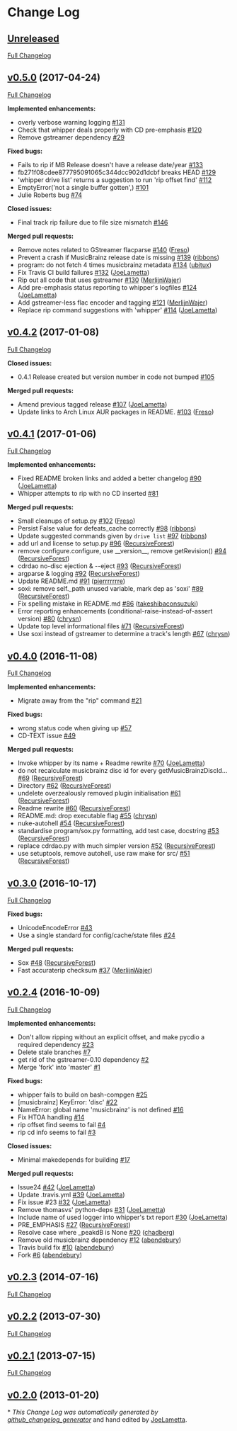 # Change Log

## [Unreleased](https://github.com/JoeLametta/whipper/tree/HEAD)

[Full Changelog](https://github.com/JoeLametta/whipper/compare/v0.5.0...HEAD)

## [v0.5.0](https://github.com/JoeLametta/whipper/tree/v0.5.0) (2017-04-24)

[Full Changelog](https://github.com/JoeLametta/whipper/compare/v0.4.2...v0.5.0)

**Implemented enhancements:**

- overly verbose warning logging [\#131](https://github.com/JoeLametta/whipper/issues/131)
- Check that whipper deals properly with CD pre-emphasis [\#120](https://github.com/JoeLametta/whipper/issues/120)
- Remove gstreamer dependency [\#29](https://github.com/JoeLametta/whipper/issues/29)

**Fixed bugs:**

- Fails to rip if MB Release doesn't have a release date/year [\#133](https://github.com/JoeLametta/whipper/issues/133)
- fb271f08cdee877795091065c344dcc902d1dcbf breaks HEAD [\#129](https://github.com/JoeLametta/whipper/issues/129)
- 'whipper drive list' returns a suggestion to run 'rip offset find' [\#112](https://github.com/JoeLametta/whipper/issues/112)
- EmptyError\('not a single buffer gotten',\) [\#101](https://github.com/JoeLametta/whipper/issues/101)
- Julie Roberts bug [\#74](https://github.com/JoeLametta/whipper/issues/74)

**Closed issues:**

- Final track rip failure due to file size mismatch [\#146](https://github.com/JoeLametta/whipper/issues/146)

**Merged pull requests:**

- Remove notes related to GStreamer flacparse [\#140](https://github.com/JoeLametta/whipper/pull/140) ([Freso](https://github.com/Freso))
- Prevent a crash if MusicBrainz release date is missing [\#139](https://github.com/JoeLametta/whipper/pull/139) ([ribbons](https://github.com/ribbons))
- program: do not fetch 4 times musicbrainz metadata [\#134](https://github.com/JoeLametta/whipper/pull/134) ([ubitux](https://github.com/ubitux))
- Fix Travis CI build failures [\#132](https://github.com/JoeLametta/whipper/pull/132) ([JoeLametta](https://github.com/JoeLametta))
- Rip out all code that uses gstreamer [\#130](https://github.com/JoeLametta/whipper/pull/130) ([MerlijnWajer](https://github.com/MerlijnWajer))
- Add pre-emphasis status reporting to whipper's logfiles [\#124](https://github.com/JoeLametta/whipper/pull/124) ([JoeLametta](https://github.com/JoeLametta))
- Add gstreamer-less flac encoder and tagging [\#121](https://github.com/JoeLametta/whipper/pull/121) ([MerlijnWajer](https://github.com/MerlijnWajer))
- Replace rip command suggestions with 'whipper' [\#114](https://github.com/JoeLametta/whipper/pull/114) ([JoeLametta](https://github.com/JoeLametta))

## [v0.4.2](https://github.com/JoeLametta/whipper/tree/v0.4.2) (2017-01-08)
[Full Changelog](https://github.com/JoeLametta/whipper/compare/v0.4.1...v0.4.2)

**Closed issues:**

- 0.4.1 Release created but version number in code not bumped [\#105](https://github.com/JoeLametta/whipper/issues/105)

**Merged pull requests:**

- Amend previous tagged release [\#107](https://github.com/JoeLametta/whipper/pull/107) ([JoeLametta](https://github.com/JoeLametta))
- Update links to Arch Linux AUR packages in README. [\#103](https://github.com/JoeLametta/whipper/pull/103) ([Freso](https://github.com/Freso))

## [v0.4.1](https://github.com/JoeLametta/whipper/tree/v0.4.1) (2017-01-06)
[Full Changelog](https://github.com/JoeLametta/whipper/compare/v0.4.0...v0.4.1)

**Implemented enhancements:**

- Fixed README broken links and added a better changelog [\#90](https://github.com/JoeLametta/whipper/pull/90) ([JoeLametta](https://github.com/JoeLametta))
- Whipper attempts to rip with no CD inserted [\#81](https://github.com/JoeLametta/whipper/issues/81)

**Merged pull requests:**

- Small cleanups of setup.py [\#102](https://github.com/JoeLametta/whipper/pull/102) ([Freso](https://github.com/Freso))
- Persist False value for defeats\_cache correctly [\#98](https://github.com/JoeLametta/whipper/pull/98) ([ribbons](https://github.com/ribbons))
- Update suggested commands given by `drive list` [\#97](https://github.com/JoeLametta/whipper/pull/97) ([ribbons](https://github.com/ribbons))
- add url and license to setup.py [\#96](https://github.com/JoeLametta/whipper/pull/96) ([RecursiveForest](https://github.com/RecursiveForest))
- remove configure.configure, use \_\_version\_\_, remove getRevision\(\) [\#94](https://github.com/JoeLametta/whipper/pull/94) ([RecursiveForest](https://github.com/RecursiveForest))
- cdrdao no-disc ejection & --eject [\#93](https://github.com/JoeLametta/whipper/pull/93) ([RecursiveForest](https://github.com/RecursiveForest))
- argparse & logging [\#92](https://github.com/JoeLametta/whipper/pull/92) ([RecursiveForest](https://github.com/RecursiveForest))
- Update README.md [\#91](https://github.com/JoeLametta/whipper/pull/91) ([pierrrrrrre](https://github.com/pierrrrrrre))
- soxi: remove self.\_path unused variable, mark dep as 'soxi' [\#89](https://github.com/JoeLametta/whipper/pull/89) ([RecursiveForest](https://github.com/RecursiveForest))
- Fix spelling mistake in README.md [\#86](https://github.com/JoeLametta/whipper/pull/86) ([takeshibaconsuzuki](https://github.com/takeshibaconsuzuki))
- Error reporting enhancements \(conditional-raise-instead-of-assert version\) [\#80](https://github.com/JoeLametta/whipper/pull/80) ([chrysn](https://github.com/chrysn))
- Update top level informational files [\#71](https://github.com/JoeLametta/whipper/pull/71) ([RecursiveForest](https://github.com/RecursiveForest))
- Use soxi instead of gstreamer to determine a track's length [\#67](https://github.com/JoeLametta/whipper/pull/67) ([chrysn](https://github.com/chrysn))

## [v0.4.0](https://github.com/JoeLametta/whipper/tree/v0.4.0) (2016-11-08)
[Full Changelog](https://github.com/JoeLametta/whipper/compare/v0.3.0...v0.4.0)

**Implemented enhancements:**

- Migrate away from the "rip" command [\#21](https://github.com/JoeLametta/whipper/issues/21)

**Fixed bugs:**

- wrong status code when giving up [\#57](https://github.com/JoeLametta/whipper/issues/57)
- CD-TEXT issue [\#49](https://github.com/JoeLametta/whipper/issues/49)

**Merged pull requests:**

- Invoke whipper by its name + Readme rewrite [\#70](https://github.com/JoeLametta/whipper/pull/70) ([JoeLametta](https://github.com/JoeLametta))
- do not recalculate musicbrainz disc id for every getMusicBrainzDiscId… [\#69](https://github.com/JoeLametta/whipper/pull/69) ([RecursiveForest](https://github.com/RecursiveForest))
- Directory [\#62](https://github.com/JoeLametta/whipper/pull/62) ([RecursiveForest](https://github.com/RecursiveForest))
- undelete overzealously removed plugin initialisation [\#61](https://github.com/JoeLametta/whipper/pull/61) ([RecursiveForest](https://github.com/RecursiveForest))
- Readme rewrite [\#60](https://github.com/JoeLametta/whipper/pull/60) ([RecursiveForest](https://github.com/RecursiveForest))
- README.md: drop executable flag [\#55](https://github.com/JoeLametta/whipper/pull/55) ([chrysn](https://github.com/chrysn))
- nuke-autohell [\#54](https://github.com/JoeLametta/whipper/pull/54) ([RecursiveForest](https://github.com/RecursiveForest))
- standardise program/sox.py formatting, add test case, docstring [\#53](https://github.com/JoeLametta/whipper/pull/53) ([RecursiveForest](https://github.com/RecursiveForest))
- replace cdrdao.py with much simpler version [\#52](https://github.com/JoeLametta/whipper/pull/52) ([RecursiveForest](https://github.com/RecursiveForest))
- use setuptools, remove autohell, use raw make for src/ [\#51](https://github.com/JoeLametta/whipper/pull/51) ([RecursiveForest](https://github.com/RecursiveForest))

## [v0.3.0](https://github.com/JoeLametta/whipper/tree/v0.3.0) (2016-10-17)
[Full Changelog](https://github.com/JoeLametta/whipper/compare/v0.2.4...v0.3.0)

**Fixed bugs:**

- UnicodeEncodeError [\#43](https://github.com/JoeLametta/whipper/issues/43)
- Use a single standard for config/cache/state files [\#24](https://github.com/JoeLametta/whipper/issues/24)

**Merged pull requests:**

- Sox [\#48](https://github.com/JoeLametta/whipper/pull/48) ([RecursiveForest](https://github.com/RecursiveForest))
- Fast accuraterip checksum [\#37](https://github.com/JoeLametta/whipper/pull/37) ([MerlijnWajer](https://github.com/MerlijnWajer))

## [v0.2.4](https://github.com/JoeLametta/whipper/tree/v0.2.4) (2016-10-09)
[Full Changelog](https://github.com/JoeLametta/whipper/compare/v0.2.3...v0.2.4)

**Implemented enhancements:**

- Don't allow ripping without an explicit offset, and make pycdio a required dependency [\#23](https://github.com/JoeLametta/whipper/issues/23)
- Delete stale branches [\#7](https://github.com/JoeLametta/whipper/issues/7)
- get rid of the gstreamer-0.10 dependency [\#2](https://github.com/JoeLametta/whipper/issues/2)
- Merge 'fork' into 'master' [\#1](https://github.com/JoeLametta/whipper/issues/1)

**Fixed bugs:**

- whipper fails to build on bash-compgen [\#25](https://github.com/JoeLametta/whipper/issues/25)
- \[musicbrainz\] KeyError: 'disc' [\#22](https://github.com/JoeLametta/whipper/issues/22)
- NameError: global name 'musicbrainz' is not defined [\#16](https://github.com/JoeLametta/whipper/issues/16)
- Fix HTOA handling [\#14](https://github.com/JoeLametta/whipper/issues/14)
- rip offset find seems to fail [\#4](https://github.com/JoeLametta/whipper/issues/4)
- rip cd info seems to fail [\#3](https://github.com/JoeLametta/whipper/issues/3)

**Closed issues:**

- Minimal makedepends for building [\#17](https://github.com/JoeLametta/whipper/issues/17)

**Merged pull requests:**

- Issue24 [\#42](https://github.com/JoeLametta/whipper/pull/42) ([JoeLametta](https://github.com/JoeLametta))
- Update .travis.yml [\#39](https://github.com/JoeLametta/whipper/pull/39) ([JoeLametta](https://github.com/JoeLametta))
- Fix issue \#23 [\#32](https://github.com/JoeLametta/whipper/pull/32) ([JoeLametta](https://github.com/JoeLametta))
- Remove thomasvs' python-deps [\#31](https://github.com/JoeLametta/whipper/pull/31) ([JoeLametta](https://github.com/JoeLametta))
- Include name of used logger into whipper's txt report [\#30](https://github.com/JoeLametta/whipper/pull/30) ([JoeLametta](https://github.com/JoeLametta))
- PRE\_EMPHASIS [\#27](https://github.com/JoeLametta/whipper/pull/27) ([RecursiveForest](https://github.com/RecursiveForest))
- Resolve case where \_peakdB is None [\#20](https://github.com/JoeLametta/whipper/pull/20) ([chadberg](https://github.com/chadberg))
- Remove old musicbrainz dependency [\#12](https://github.com/JoeLametta/whipper/pull/12) ([abendebury](https://github.com/abendebury))
- Travis build fix [\#10](https://github.com/JoeLametta/whipper/pull/10) ([abendebury](https://github.com/abendebury))
- Fork [\#6](https://github.com/JoeLametta/whipper/pull/6) ([abendebury](https://github.com/abendebury))

## [v0.2.3](https://github.com/JoeLametta/whipper/tree/v0.2.3) (2014-07-16)
[Full Changelog](https://github.com/JoeLametta/whipper/compare/v0.2.2...v0.2.3)

## [v0.2.2](https://github.com/JoeLametta/whipper/tree/v0.2.2) (2013-07-30)
[Full Changelog](https://github.com/JoeLametta/whipper/compare/v0.2.1...v0.2.2)

## [v0.2.1](https://github.com/JoeLametta/whipper/tree/v0.2.1) (2013-07-15)
[Full Changelog](https://github.com/JoeLametta/whipper/compare/v0.2.0...v0.2.1)

## [v0.2.0](https://github.com/JoeLametta/whipper/tree/v0.2.0) (2013-01-20)


\* *This Change Log was automatically generated by [github_changelog_generator](https://github.com/skywinder/Github-Changelog-Generator)* and hand edited by [JoeLametta](https://github.com/JoeLametta).

